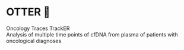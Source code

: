 # OTTER 🦦
Oncology Traces TrackER  
Analysis of multiple time points of cfDNA from plasma of patients with oncological diagnoses 
